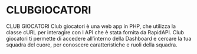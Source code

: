 # CLUBGIOCATORI
CLUB GIOCATORI   Club giocatori è una web app in PHP, che utilizza la classe cURL per interagire con l API che è stata fornita da RapidAPI. Club giocatori ti permette di accedere all’interno della Dashboard e cercare la tua squadra del cuore, per conoscere caratteristiche e ruoli della squadra.
